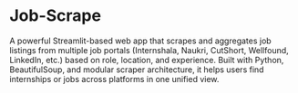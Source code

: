 # Job-Scrape
A powerful Streamlit-based web app that scrapes and aggregates job listings from multiple job portals (Internshala, Naukri, CutShort, Wellfound, LinkedIn, etc.) based on role, location, and experience. Built with Python, BeautifulSoup, and modular scraper architecture, it helps users find internships or jobs across platforms in one unified view.
